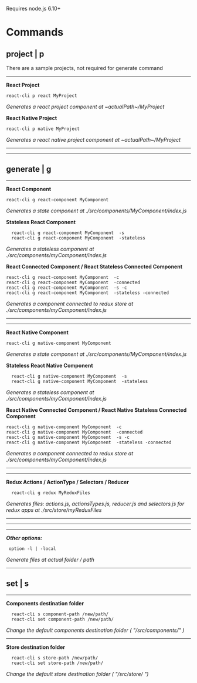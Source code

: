 Requires node.js 6.10+

**Commands**
=======

project | p
-------

There are a sample projects, not required for generate command

----------
**React Project**


    react-cli p react MyProject  

*Generates a react project component at ~actualPath~/MyProject*

**React Native Project**

    react-cli p native MyProject  

*Generates a react native project component at ~actualPath~/MyProject*

----------

----------

generate | g
-------

----------

**React Component**

    react-cli g react-component MyComponent  

  *Generates a state component at ./src/components/MyComponent/index.js*


**Stateless React Component**

      react-cli g react-component MyComponent  -s
      react-cli g react-component MyComponent  -stateless   

  *Generates a stateless component at ./src/components/myComponent/index.js*

**React Connected Component / React Stateless Connected Component**

    react-cli g react-component MyComponent  -c
    react-cli g react-component MyComponent  -connected
    react-cli g react-component MyComponent  -s -c
    react-cli g react-component MyComponent  -stateless -connected
 *Generates a component connected to redux store at ./src/components/myComponent/index.js*

----------

----------

**React Native Component**

    react-cli g native-component MyComponent  

  *Generates a state component at ./src/components/MyComponent/index.js*


**Stateless React Native Component**

      react-cli g native-component MyComponent  -s
      react-cli g native-component MyComponent  -stateless   

  *Generates a stateless component at ./src/components/myComponent/index.js*


**React Native Connected Component / React Native Stateless Connected Component**

    react-cli g native-component MyComponent  -c
    react-cli g native-component MyComponent  -connected
    react-cli g native-component MyComponent  -s -c
    react-cli g native-component MyComponent  -stateless -connected
 *Generates a component connected to redux store at ./src/components/myComponent/index.js*

----------

----------

**Redux Actions / ActionType / Selectors / Reducer**

      react-cli g redux MyReduxFiles

*Generates files: actions.js, actionsTypes.js, reducer.js and selectors.js for redux apps at ./src/store/myReduxFiles*

----------

----------

----------
***Other options:***


     option -l | -local

*Generate files at actual folder / path*


----------

set | s
-------

----------

**Components destination folder**

      react-cli s component-path /new/path/
      react-cli set component-path /new/path/

*Change the default components destination folder (  "/src/components/"  )*


----------


**Store destination folder**

      react-cli s store-path /new/path/
      react-cli set store-path /new/path/

  *Change the default store destination folder (  "/src/store/  ")*
